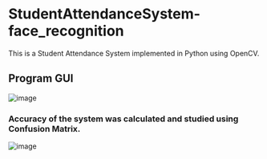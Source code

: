 # StudentAttendanceSystem-face_recognition
 
This is a Student Attendance System implemented in Python using OpenCV. 
## Program GUI
![image](https://github.com/fitoretahiri/StudentAttendanceSystem-face_recognition/assets/48331808/5d554531-2c3a-4d6f-adda-630e1db027de)

###  Accuracy of the system was calculated and studied using Confusion Matrix. 
![image](https://github.com/fitoretahiri/StudentAttendanceSystem-face_recognition/assets/48331808/dd288728-5bcf-412c-88ff-ffb9af6e0173)
